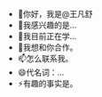 - 👋你好，我是@王凡舒
- 👀我感兴趣的是...
- 🌱我目前正在学...
- 💞️我想和你合作。
- 📫怎么联系我。
- 😄代名词：…
- ⚡有趣的事实是。

<!---
王凡术/网凡术是一个✨特殊的✨存储库，因为它的'README.md'（此文件）出现在您的GitHub配置文件上。
您可以单击预览链接查看所做的更改。
--->
